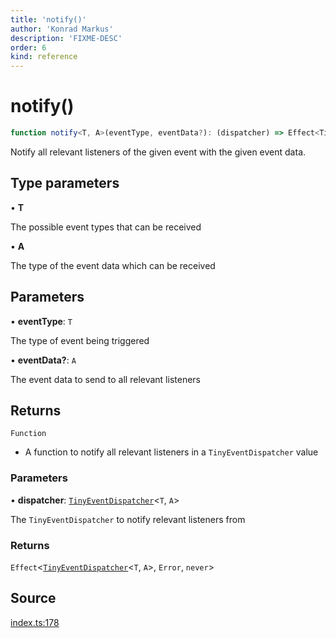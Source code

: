 ```yaml
---
title: 'notify()'
author: 'Konrad Markus'
description: 'FIXME-DESC'
order: 6
kind: reference
---
```


# notify()

```ts
function notify<T, A>(eventType, eventData?): (dispatcher) => Effect<TinyEventDispatcher<T, A>, Error, never>;
```

Notify all relevant listeners of the given event with the given event data.

## Type parameters

• **T**

The possible event types that can be received

• **A**

The type of the event data which can be received

## Parameters

• **eventType**: `T`

The type of event being triggered

• **eventData?**: `A`

The event data to send to all relevant listeners

## Returns

`Function`

- A function to notify all relevant listeners in a `TinyEventDispatcher` value

### Parameters

• **dispatcher**: [`TinyEventDispatcher`](/projects/konkerdev-tiny-event-fp/reference/type-aliases/tinyeventdispatcher)\<`T`, `A`\>

The `TinyEventDispatcher` to notify relevant listeners from

### Returns

`Effect`\<[`TinyEventDispatcher`](/projects/konkerdev-tiny-event-fp/reference/type-aliases/tinyeventdispatcher)\<`T`, `A`\>, `Error`, `never`\>

## Source

[index.ts:178](https://github.com/konkerdotdev/tiny-event-fp/blob/35c286bc511870798a7f3d70c0cc704e7c0c0006/src/index.ts#L178)
